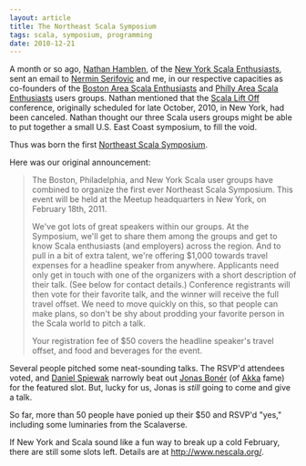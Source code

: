 ```yaml
---
layout: article
title: The Northeast Scala Symposium
tags: scala, symposium, programming
date: 2010-12-21
---
```


A month or so ago, [Nathan Hamblen][], of the
[New York Scala Enthusiasts][], sent an email to [Nermin Serifovic][] and
me, in our respective capacities as co-founders of the
[Boston Area Scala Enthusiasts][] and [Philly Area Scala Enthusiasts][]
users groups. Nathan mentioned that the [Scala Lift Off][] conference,
originally scheduled for late October, 2010, in New York, had been canceled.
Nathan thought our three Scala users groups might be able to put together
a small U.S. East Coast symposium, to fill the void.

Thus was born the first [Northeast Scala Symposium][].

Here was our original announcement:

> The Boston, Philadelphia, and New York Scala user groups have combined to
> organize the first ever Northeast Scala Symposium. This event will be
> held at the Meetup headquarters in New York, on February 18th, 2011.
>
> We've got lots of great speakers within our groups. At the Symposium,
> we'll get to share them among the groups and get to know Scala
> enthusiasts (and employers) across the region.
> And to pull in a bit of extra talent, we're offering $1,000 towards
> travel expenses for a headline speaker from anywhere. Applicants need
> only get in touch with one of the organizers with a short description of
> their talk. (See below for contact details.) Conference registrants will
> then vote for their favorite talk, and the winner will receive the full
> travel offset. We need to move quickly on this, so that people can make
> plans, so don't be shy about prodding your favorite person in the Scala
> world to pitch a talk.
> 
> Your registration fee of $50 covers the headline speaker's travel offset, and
> food and beverages for the event.

Several people pitched some neat-sounding talks. The RSVP'd attendees
voted, and [Daniel Spiewak][] narrowly beat out [Jonas Bon&eacute;r][jonas]
(of [Akka][] fame) for the featured slot. But, lucky for us, Jonas is
*still* going to come and give a talk.

So far, more than 50 people have ponied up their $50 and RSVP'd "yes,"
including some luminaries from the Scalaverse.

If New York and Scala sound like a fun way to break up a cold February,
there are still some slots left. Details are at <http://www.nescala.org/>.

[Nathan Hamblen]: http://code.technically.us/
[Nermin Serifovic]: http://www.linkedin.com/in/nermins
[New York Scala Enthusiasts]: http://www.meetup.com/ny-scala/
[Boston Area Scala Enthusiasts]: http://groups.google.com/group/boston-scala
[Philly Area Scala Enthusiasts]: http://groups.google.com/group/scala-phase
[Scala Lift Off]: http://www.scalaliftoff.com/
[Northeast Scala Symposium]: http://www.nescala.org/
[Daniel Spiewak]: http://www.codecommit.com/blog/
[jonas]: http://jonasboner.com/
[Akka]: http://akkasource.org/
